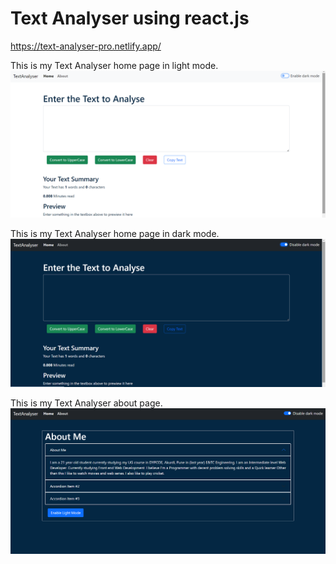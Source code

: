 # Text Analyser using react.js

<a href="https://text-analyser-pro.netlify.app/" target="_blank">https://text-analyser-pro.netlify.app/</a>

This is my Text Analyser home page in light mode.
![Preview Image](./bg%20light%20mode.png)

This is my Text Analyser home page in dark mode.
![Preview Image](./bg%20dark%20mode.png)

This is my Text Analyser about page.
![Preview Image](./about%20page%20dark%20mode.png)